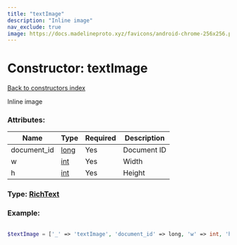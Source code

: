 ```yaml
---
title: "textImage"
description: "Inline image"
nav_exclude: true
image: https://docs.madelineproto.xyz/favicons/android-chrome-256x256.png
---
```

# Constructor: textImage  
[Back to constructors index](/API_docs/constructors/index.html)



Inline image

### Attributes:

| Name     |    Type       | Required | Description |
|----------|---------------|----------|-------------|
|document\_id|[long](/API_docs/types/long.html) | Yes|Document ID|
|w|[int](/API_docs/types/int.html) | Yes|Width|
|h|[int](/API_docs/types/int.html) | Yes|Height|



### Type: [RichText](/API_docs/types/RichText.html)


### Example:

```php

$textImage = ['_' => 'textImage', 'document_id' => long, 'w' => int, 'h' => int];
```  
